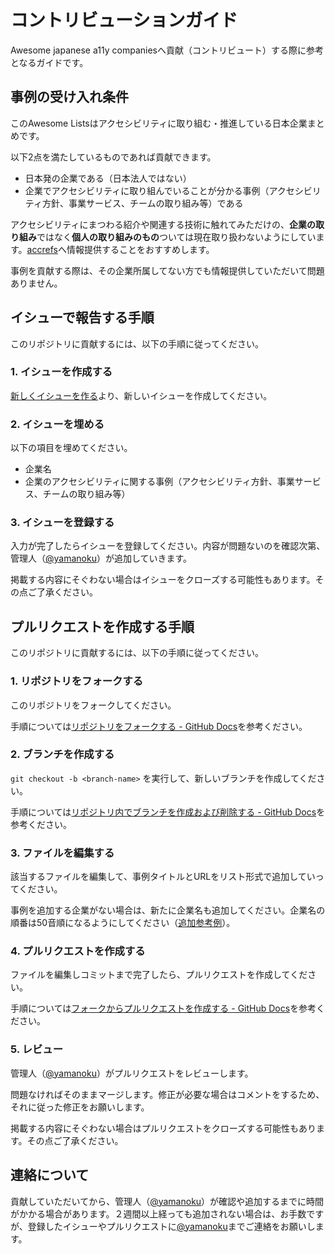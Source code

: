 # コントリビューションガイド

Awesome japanese a11y companiesへ貢献（コントリビュート）する際に参考となるガイドです。

## 事例の受け入れ条件

このAwesome Listsはアクセシビリティに取り組む・推進している日本企業まとめです。

以下2点を満たしているものであれば貢献できます。

- 日本発の企業である（日本法人ではない）
- 企業でアクセシビリティに取り組んでいることが分かる事例（アクセシビリティ方針、事業サービス、チームの取り組み等）である

アクセシビリティにまつわる紹介や関連する技術に触れてみただけの、**企業の取り組み**ではなく**個人の取り組みのもの**ついては現在取り扱わないようにしています。[accrefs](https://accrefs.jp/)へ情報提供することをおすすめします。

事例を貢献する際は、その企業所属してない方でも情報提供していただいて問題ありません。

## イシューで報告する手順

このリポジトリに貢献するには、以下の手順に従ってください。

### 1. イシューを作成する

[新しくイシューを作る](https://github.com/yamanoku/awesome-japanese-a11y-companies/issues/new/choose)より、新しいイシューを作成してください。

### 2. イシューを埋める

以下の項目を埋めてください。

- 企業名
- 企業のアクセシビリティに関する事例（アクセシビリティ方針、事業サービス、チームの取り組み等）

### 3. イシューを登録する

入力が完了したらイシューを登録してください。内容が問題ないのを確認次第、管理人（[@yamanoku](https://github.com/yamanoku)）が追加していきます。

掲載する内容にそぐわない場合はイシューをクローズする可能性もあります。その点ご了承ください。

## プルリクエストを作成する手順

このリポジトリに貢献するには、以下の手順に従ってください。

### 1. リポジトリをフォークする

このリポジトリをフォークしてください。

手順については[リポジトリをフォークする - GitHub Docs](https://docs.github.com/ja/pull-requests/collaborating-with-pull-requests/working-with-forks/fork-a-repo)を参考ください。

### 2. ブランチを作成する

`git checkout -b <branch-name>` を実行して、新しいブランチを作成してください。

手順については[リポジトリ内でブランチを作成および削除する - GitHub Docs](https://docs.github.com/ja/pull-requests/collaborating-with-pull-requests/proposing-changes-to-your-work-with-pull-requests/creating-and-deleting-branches-within-your-repository)を参考ください。

### 3. ファイルを編集する

該当するファイルを編集して、事例タイトルとURLをリスト形式で追加していってください。

事例を追加する企業がない場合は、新たに企業名も追加してください。企業名の順番は50音順になるようにしてください（[追加参考例](https://github.com/yamanoku/awesome-japanese-a11y-companies/pull/34)）。

### 4. プルリクエストを作成する

ファイルを編集しコミットまで完了したら、プルリクエストを作成してください。

手順については[フォークからプルリクエストを作成する - GitHub Docs](https://docs.github.com/ja/pull-requests/collaborating-with-pull-requests/proposing-changes-to-your-work-with-pull-requests/creating-a-pull-request-from-a-fork)を参考ください。

### 5. レビュー

管理人（[@yamanoku](https://github.com/yamanoku)）がプルリクエストをレビューします。

問題なければそのままマージします。修正が必要な場合はコメントをするため、それに従った修正をお願いします。

掲載する内容にそぐわない場合はプルリクエストをクローズする可能性もあります。その点ご了承ください。

## 連絡について

貢献していただいてから、管理人（[@yamanoku](https://github.com/yamanoku)）が確認や追加するまでに時間がかかる場合があります。２週間以上経っても追加されない場合は、お手数ですが、登録したイシューやプルリクエストに[@yamanoku](https://github.com/yamanoku)までご連絡をお願いします。

